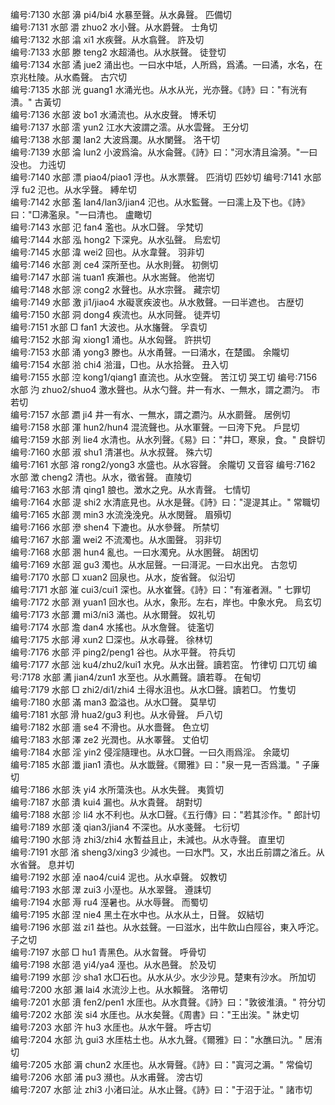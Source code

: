 <!-- { "loadSidebar": true } -->
编号:7130   水部   濞   pi4/bi4   水暴至聲。从水鼻聲。   匹備切  
编号:7131   水部   灂   zhuo2   水小聲。从水爵聲。   士角切  
编号:7132   水部   潝   xi1   水疾聲。从水翕聲。   許及切  
编号:7133   水部   滕   teng2   水超涌也。从水朕聲。   徒登切  
编号:7134   水部   潏   jue2   涌出也。一曰水中坻，人所爲，爲潏。一曰潏，水名，在京兆杜陵。从水矞聲。   古穴切  
编号:7135   水部   洸   guang1   水涌光也。从水从光，光亦聲。《詩》曰："有洸有潰。"   古黃切  
编号:7136   水部   波   bo1   水涌流也。从水皮聲。   博禾切  
编号:7137   水部   澐   yun2   江水大波謂之澐。从水雲聲。   王分切  
编号:7138   水部   瀾   lan2   大波爲瀾。从水闌聲。   洛干切  
编号:7139   水部   淪   lun2   小波爲淪。从水侖聲。《詩》曰："河水清且淪漪。"一曰没也。   力迍切  
编号:7140   水部   漂   piao4/piao1   浮也。从水票聲。   匹消切  匹妙切
编号:7141   水部   浮   fu2   氾也。从水孚聲。   縛牟切  
编号:7142   水部   濫   lan4/lan3/jian4   氾也。从水監聲。一曰濡上及下也。《詩》曰："□沸濫泉。"一曰清也。   盧瞰切  
编号:7143   水部   氾   fan4   濫也。从水□聲。   孚梵切  
编号:7144   水部   泓   hong2   下深皃。从水弘聲。   烏宏切  
编号:7145   水部   湋   wei2   回也。从水韋聲。   羽非切  
编号:7146   水部   測   ce4   深所至也。从水則聲。   初側切  
编号:7147   水部   湍   tuan1   疾瀨也。从水耑聲。   他耑切  
编号:7148   水部   淙   cong2   水聲也。从水宗聲。   藏宗切  
编号:7149   水部   激   ji1/jiao4   水礙衺疾波也。从水敫聲。一曰半遮也。   古歴切  
编号:7150   水部   洞   dong4   疾流也。从水同聲。   徒弄切  
编号:7151   水部   □   fan1   大波也。从水旛聲。   孚袁切  
编号:7152   水部   洶   xiong1   涌也。从水匈聲。   許拱切  
编号:7153   水部   涌   yong3   滕也。从水甬聲。一曰涌水，在楚國。   余隴切  
编号:7154   水部   湁   chi4   湁湒，□也。从水拾聲。   丑入切  
编号:7155   水部   涳   kong1/qiang1   直流也。从水空聲。   苦江切  哭工切
编号:7156   水部   汋   zhuo2/shuo4   激水聲也。从水勺聲。井一有水、一無水，謂之瀱汋。   市若切  
编号:7157   水部   瀱   ji4   井一有水、一無水，謂之瀱汋。从水罽聲。   居例切  
编号:7158   水部   渾   hun2/hun4   混流聲也。从水軍聲。一曰洿下皃。   戶昆切  
编号:7159   水部   洌   lie4   水清也。从水列聲。《易》曰："井□，寒泉，食。"   良辥切  
编号:7160   水部   淑   shu1   清湛也。从水叔聲。   殊六切  
编号:7161   水部   溶   rong2/yong3   水盛也。从水容聲。   余隴切  又音容
编号:7162   水部   澂   cheng2   清也。从水，徵省聲。   直陵切  
编号:7163   水部   清   qing1   朖也。澂水之皃。从水青聲。   七情切  
编号:7164   水部   湜   shi2   水清底見也。从水是聲。《詩》曰："湜湜其止。"   常職切  
编号:7165   水部   潣   min3   水流浼浼皃。从水閔聲。   眉殞切  
编号:7166   水部   滲   shen4   下漉也。从水參聲。   所禁切  
编号:7167   水部   潿   wei2   不流濁也。从水圍聲。   羽非切  
编号:7168   水部   溷   hun4   亂也。一曰水濁皃。从水圂聲。   胡困切  
编号:7169   水部   淈   gu3   濁也。从水屈聲。一曰滒泥。一曰水出皃。   古忽切  
编号:7170   水部   □   xuan2   回泉也。从水，旋省聲。   似沿切  
编号:7171   水部   漼   cui3/cui1   深也。从水崔聲。《詩》曰："有漼者淵。"   七罪切  
编号:7172   水部   淵   yuan1   回水也。从水，象形。左右，岸也。中象水皃。   烏玄切  
编号:7173   水部   濔   mi3/ni3   滿也。从水爾聲。   奴礼切  
编号:7174   水部   澹   dan4   水搖也。从水詹聲。   徒濫切  
编号:7175   水部   潯   xun2   □深也。从水尋聲。   徐林切  
编号:7176   水部   泙   ping2/peng1   谷也。从水平聲。   符兵切  
编号:7177   水部   泏   ku4/zhu2/kui1   水皃。从水出聲。讀若窋。   竹律切  口兀切
编号:7178   水部   瀳   jian4/zun1   水至也。从水薦聲。讀若尊。   在甸切  
编号:7179   水部   □   zhi2/di1/zhi4   土得水沮也。从水□聲。讀若□。   竹隻切  
编号:7180   水部   滿   man3   盈溢也。从水□聲。   莫旱切  
编号:7181   水部   滑   hua2/gu3   利也。从水骨聲。   戶八切  
编号:7182   水部   濇   se4   不滑也。从水嗇聲。   色立切  
编号:7183   水部   澤   ze2   光潤也。从水睪聲。   丈伯切  
编号:7184   水部   淫   yin2   侵淫隨理也。从水□聲。一曰久雨爲淫。   余箴切  
编号:7185   水部   瀸   jian1   漬也。从水韱聲。《爾雅》曰："泉一見一否爲瀸。"   子廉切  
编号:7186   水部   泆   yi4   水所蕩泆也。从水失聲。   夷質切  
编号:7187   水部   潰   kui4   漏也。从水貴聲。   胡對切  
编号:7188   水部   沴   li4   水不利也。从水□聲。《五行傳》曰："若其沴作。"   郎計切  
编号:7189   水部   淺   qian3/jian4   不深也。从水戔聲。   七衍切  
编号:7190   水部   洔   zhi3/zhi4   水暫益且止，未減也。从水寺聲。   直里切  
编号:7191   水部   渻   sheng3/xing3   少減也。一曰水門。又，水出丘前謂之渻丘。从水省聲。   息并切  
编号:7192   水部   淖   nao4/cui4   泥也。从水卓聲。   奴教切  
编号:7193   水部   濢   zui3   小溼也。从水翠聲。   遵誄切  
编号:7194   水部   溽   ru4   溼暑也。从水辱聲。   而蜀切  
编号:7195   水部   涅   nie4   黑土在水中也。从水从土，日聲。   奴結切  
编号:7196   水部   滋   zi1   益也。从水兹聲。一曰滋水，出牛飲山白陘谷，東入呼沱。   子之切  
编号:7197   水部   □   hu1   青黑色。从水曶聲。   呼骨切  
编号:7198   水部   浥   yi4/ya4   溼也。从水邑聲。   於及切  
编号:7199   水部   沙   sha1   水□石也。从水从少。水少沙見。楚東有沙水。   所加切  
编号:7200   水部   瀨   lai4   水流沙上也。从水賴聲。   洛帶切  
编号:7201   水部   濆   fen2/pen1   水厓也。从水賁聲。《詩》曰："敦彼淮濆。"   符分切  
编号:7202   水部   涘   si4   水厓也。从水矣聲。《周書》曰："王出涘。"   牀史切  
编号:7203   水部   汻   hu3   水厓也。从水午聲。   呼古切  
编号:7204   水部   氿   gui3   水厓枯土也。从水九聲。《爾雅》曰："水醮曰氿。"   居洧切  
编号:7205   水部   漘   chun2   水厓也。从水脣聲。《詩》曰："寘河之漘。"   常倫切  
编号:7206   水部   浦   pu3   瀕也。从水甫聲。   滂古切  
编号:7207   水部   沚   zhi3   小渚曰沚。从水止聲。《詩》曰："于沼于沚。"   諸市切  
